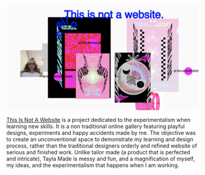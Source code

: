 ![](taymadedis.png)

[This Is Not A Website](https://taylarogic.github.io/GKO/taylamade/) is a project dedicated to the experimentalism when learning new skills. It is a non traditional online gallery featuring playful designs, experiments and happy accidents made by me. The objective was to create an unconventional space to demonstrate my learning and design process, rather than the traditional designers orderly and refined website of serious and finished work. Unlike tailor made (a product that is perfected and intricate), Tayla Made is messy and fun, and a magnification of myself, my ideas, and the experimentalism that happens when I am working. 

